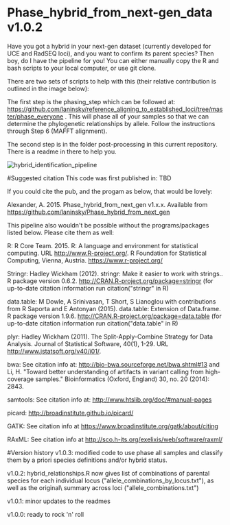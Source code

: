 # Phase_hybrid_from_next-gen_data v1.0.2
Have you got a hybrid in your next-gen dataset (currently developed for UCE and RadSEQ loci), and you want to confirm its parent species? Then boy, do I have the pipeline for you! You can either manually copy the R and bash scripts to your local computer, or use git clone.

There are two sets of scripts to help with this (their relative contribution is outlined in the image below):

The first step is the phasing_step which can be followed at: https://github.com/laninsky/reference_aligning_to_established_loci/tree/master/phase_everyone . This will phase all of your samples so that we can determine the phylogenetic relationships by allele. Follow the instructions through Step 6 (MAFFT alignment).

The second step is in the folder post-processing in this current repository. There is a readme in there to help you.

![hybrid_identification_pipeline](https://cloud.githubusercontent.com/assets/8808649/8860428/4e512bf6-3149-11e5-9ee4-7ea321904d3b.png)

#Suggested citation
This code was first published in: TBD

If you could cite the pub, and the progam as below, that would be lovely:

Alexander, A. 2015. Phase_hybrid_from_next_gen v1.x.x. Available from https://github.com/laninsky/Phase_hybrid_from_next_gen

This pipeline also wouldn't be possible without the programs/packages listed below. Please cite them as well:

R: R Core Team. 2015. R: A language and environment for statistical computing. URL http://www.R-project.org/. R Foundation for Statistical Computing, Vienna, Austria. https://www.r-project.org/

Stringr:  Hadley Wickham (2012). stringr: Make it easier to work with strings.. R package version 0.6.2. http://CRAN.R-project.org/package=stringr (for up-to-date citation information run citation("stringr" in R)
  
data.table: M Dowle, A Srinivasan, T Short, S Lianoglou with contributions from R Saporta and E Antonyan (2015). data.table: Extension of Data.frame. R package version 1.9.6. http://CRAN.R-project.org/package=data.table  (for up-to-date citation information run citation("data.table" in R)
  
plyr: Hadley Wickham (2011). The Split-Apply-Combine Strategy for Data Analysis. Journal of Statistical Software, 40(1), 1-29. URL  http://www.jstatsoft.org/v40/i01/.

bwa: See citation info at: http://bio-bwa.sourceforge.net/bwa.shtml#13 and Li, H. "Toward better understanding of artifacts in variant calling from high-coverage samples." Bioinformatics (Oxford, England) 30, no. 20 (2014): 2843.

samtools: See citation info at: http://www.htslib.org/doc/#manual-pages

picard: http://broadinstitute.github.io/picard/

GATK: See citation info at https://www.broadinstitute.org/gatk/about/citing

RAxML: See citation info at http://sco.h-its.org/exelixis/web/software/raxml/

#Version history
v1.0.3: modified code to use phase all samples and classify them by a priori species definitions and/or hybrid status.

v1.0.2: hybrid_relationships.R now gives list of combinations of parental species for each individual locus ("allele_combinations_by_locus.txt"), as well as the original\ summary across loci ("allele_combinations.txt")

v1.0.1: minor updates to the readmes

v1.0.0: ready to rock 'n' roll
